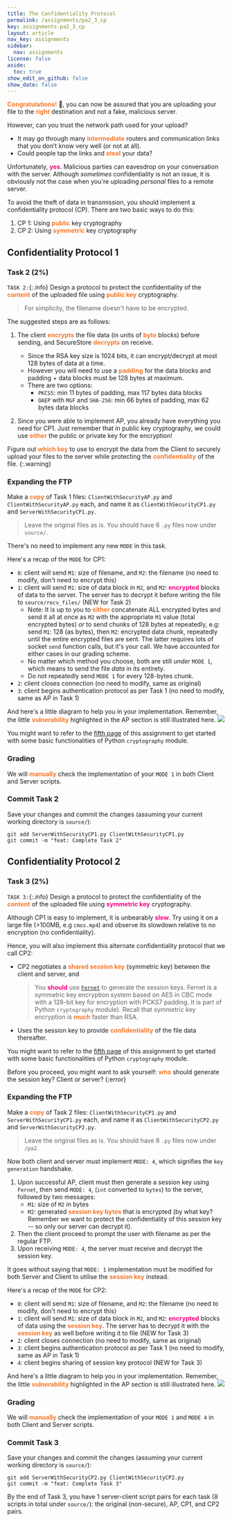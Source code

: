 ```yaml
---
title: The Confidentiality Protocol
permalink: /assignments/pa2_3_cp
key: assignments-pa2_3_cp
layout: article
nav_key: assignments
sidebar:
  nav: assignments
license: false
aside:
  toc: true
show_edit_on_github: false
show_date: false
---
```


<span style="color:#f77729;"><b>Congratulations!</b></span> 🎉, you can now be assured that you are uploading your file to the <span style="color:#f77729;"><b>right</b></span> destination and not a fake, malicious server.

However, can you trust the network path used for your upload?

- It may go through many <span style="color:#f77729;"><b>intermediate</b></span> routers and communication links that you don’t know very well (or not at all).
- Could people tap the links and <span style="color:#f77729;"><b>steal</b></span> your data?

Unfortunately, <span style="color:#f7007f;"><b>yes</b></span>. Malicious parties can eavesdrop on your conversation with the server. Although _sometimes_ confidentiality is not an issue, it is obviously not the case when you're uploading _personal_ files to a remote server.

To avoid the theft of data in transmission, you should implement a confidentiality protocol (CP). There are two basic ways to do this:

1. CP 1: Using <span style="color:#f77729;"><b>public</b></span> key cryptography
2. CP 2: Using <span style="color:#f77729;"><b>symmetric</b></span> key cryptography

## Confidentiality Protocol 1

### Task 2 (2%)

`TASK 2:`{:.info} Design a protocol to protect the confidentiality of the <span style="color:#f77729;"><b>content</b></span> of the uploaded file using <span style="color:#f77729;"><b>public key</b></span> cryptography.

> For simplicity, the filename doesn't have to be encrypted.

The suggested steps are as follows:

1. The client <span style="color:#f77729;"><b>encrypts</b></span> the file data (in units of <span style="color:#f77729;"><b>byte</b></span> blocks) before sending, and SecureStore <span style="color:#f77729;"><b>decrypts</b></span> on receive.

   - Since the RSA key size is 1024 bits, it can encrypt/decrypt at most 128 bytes of data at a time.
   - However you will need to use a <span style="color:#f77729;"><b>padding</b></span> for the data blocks and padding + data blocks must be 128 bytes at maximum.
   - There are two options:
     - `PKCS5`: min 11 bytes of padding, max 117 bytes data blocks
     - `OAEP` with `MGF` and `SHA-256`: min 66 bytes of padding, max 62 bytes data blocks

2. Since you were able to implement AP, you already have everything you need for CP1. Just remember that in public key cryptography, we could use <span style="color:#f77729;"><b>either</b></span> the public or private key for the encryption!

Figure out <span style="color:#f77729;"><b>which key</b></span> to use to encrypt the data from the Client to securely upload your files to the server while protecting the <span style="color:#f77729;"><b>confidentiality</b></span> of the file.
{:.warning}

### Expanding the FTP

Make a <span style="color:#f77729;"><b>copy</b></span> of Task 1 files: `ClientWithSecurityAP.py` and `ClientWithSecurityAP.py` each, and name it as `ClientWithSecurityCP1.py` and `ServerWithSecurityCP1.py`.

> Leave the original files as is. You should have 6 `.py` files now under `source/`.

There's no need to implement any new `MODE` in this task.

Here's a recap of the `MODE` for CP1:

- `0`: client will send `M1`: size of filename, and `M2`: the filename (no need to modify, don't need to encrypt this)
- `1`: client will send `M1`: size of data block in `M2`, and `M2`: <span style="color:#f7007f;"><b>encrypted</b></span> blocks of data to the server. The server has to decrypt it before writing the file to `source/recv_files/` (NEW for Task 2)
  - Note: It is up to you to <span style="color:#f77729;"><b>either</b></span> concatenate ALL encrypted bytes and send it all at once as `M2` with the appropriate `M1` value (total encrypted bytes) _or_ to send chunks of 128 bytes at repeatedly, e.g: send `M1`: 128 (as bytes), then `M2`: encrypted data chunk, repeatedly until the entire encrypted files are sent. The latter requires lots of socket `send` function calls, but it's your call. We have accounted for either cases in our grading scheme.
  - No matter which method you choose, both are still _under_ `MODE 1`, which means to send the file _data_ in its entirety.
  - Do not repeatedly send `MODE 1` for every 128-bytes chunk.
- `2`: client closes connection (no need to modify, same as original)
- `3`: client begins authentication protocol as per Task 1 (no need to modify, same as AP in Task 1)

And here's a little diagram to help you in your implementation. Remember, the little <span style="color:#f77729;"><b>vulnerability</b></span> highlighted in the AP section is still illustrated here.
<img src="{{ site.baseurl }}/assets/images/pa2/6.png"  class="center_seventy"/>

You might want to refer to the [fifth page](https://natalieagus.github.io/assignments/pa2_5_crypto) of this assignment to get started with some basic functionalities of Python `cryptography` module.

### Grading

We will <span style="color:#f77729;"><b>manually</b></span> check the implementation of your `MODE 1` in both Client and Server scripts.

### Commit Task 2

Save your changes and commit the changes (assuming your current working directory is `source/`):

```
git add ServerWithSecurityCP1.py ClientWithSecurityCP1.py
git commit -m "feat: Complete Task 2"
```

## Confidentiality Protocol 2

### Task 3 (2%)

`TASK 3:`{:.info} Design a protocol to protect the confidentiality of the <span style="color:#f77729;"><b>content</b></span> of the uploaded file using <span style="color:#f7007f;"><b>symmetric key</b></span> cryptography.

Although CP1 is easy to implement, it is unbearably <span style="color:#f7007f;"><b>slow</b></span>. Try using it on a large file (>100MB, e.g `cmos.mp4`) and observe its slowdown relative to no encryption (no confidentiality).

Hence, you will also implement this alternate confidentiality protocol that we call CP2:

- CP2 negotiates a <span style="color:#f77729;"><b>shared session key</b></span> (symmetric key) between the client and server, and
  > You <span style="color:#f7007f;"><b>should</b></span> use [`Fernet`](https://cryptography.io/en/latest/fernet/) to generate the session keys. Fernet is a symmetric key encryption system based on AES in CBC mode with a 128-bit key for encryption with PCKS7 padding. It is part of Python `cryptography` module). Recall that symmetric key encryption is <span style="color:#f77729;"><b>much</b></span> faster than RSA.
- Uses the session key to provide <span style="color:#f77729;"><b>confidentiality</b></span> of the file data thereafter.

You might want to refer to the [fifth page](https://natalieagus.github.io/assignments/pa2_5_crypto) of this assignment to get started with some basic functionalities of Python `cryptography` module.

Before you proceed, you might want to ask yourself: <span style="color:#f77729;"><b>who</b></span> should generate the session key? Client or server?
{:error}

### Expanding the FTP

Make a <span style="color:#f77729;"><b>copy</b></span> of Task 2 files: `ClientWithSecurityCP1.py` and `ServerWithSecurityCP1.py` each, and name it as `ClientWithSecurityCP2.py` and `ServerWithSecurityCP2.py`.

> Leave the original files as is. You should have 8 `.py` files now under `/pa2`.

Now both client and server must implement `MODE: 4`, which signifies the `key generation` handshake.

1. Upon successful AP, client must then generate a session key using `Fernet`, then send `MODE: 4`, (`int` converted to `bytes`) to the server, followed by two messages:
   - `M1`: size of `M2` in bytes
   - `M2`: generated <span style="color:#f77729;"><b>session key bytes</b></span> that is encrypted (by what key? Remember we want to protect the confidentiality of this session key -- so only our server can decrypt it).
2. Then the client proceed to prompt the user with filename as per the regular FTP.
3. Upon receiving `MODE: 4`, the server must receive and decrypt the session key.

It goes without saying that `MODE: 1` implementation must be modified for both Server and Client to utilise the <span style="color:#f77729;"><b>session key</b></span> instead.

Here's a recap of the `MODE` for CP2:

- `0`: client will send `M1`: size of filename, and `M2`: the filename (no need to modify, don't need to encrypt this)
- `1`: client will send `M1`: size of data block in `M2`, and `M2`: <span style="color:#f7007f;"><b>encrypted</b></span> blocks of data using the <span style="color:#f77729;"><b>session key</b></span>. The server has to decrypt it with the <span style="color:#f77729;"><b>session key</b></span> as well before writing it to file (NEW for Task 3)
- `2`: client closes connection (no need to modify, same as original)
- `3`: client begins authentication protocol as per Task 1 (no need to modify, same as AP in Task 1)
- `4`: client begins sharing of session key protocol (NEW for Task 3)

And here's a little diagram to help you in your implementation. Remember, the little <span style="color:#f77729;"><b>vulnerability</b></span> highlighted in the AP section is still illustrated here.
<img src="{{ site.baseurl }}/assets/images/pa2/7.png"  class="center_seventy"/>

### Grading

We will <span style="color:#f77729;"><b>manually</b></span> check the implementation of your `MODE 1` and `MODE 4` in both Client and Server scripts.

### Commit Task 3

Save your changes and commit the changes (assuming your current working directory is `source/`):

```
git add ServerWithSecurityCP2.py ClientWithSecurityCP2.py
git commit -m "feat: Complete Task 3"
```

By the end of Task 3, you have 1 server-client script pairs for each task (8 scripts in total under `source/`): the original (non-secure), AP, CP1, and CP2 pairs.
